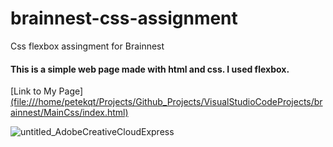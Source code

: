 # brainnest-css-assignment
Css flexbox assingment for Brainnest

#### This is a simple web page made with html and css. I used flexbox.

[Link to My Page][(file:///home/petekqt/Projects/Github_Projects/VisualStudioCodeProjects/brainnest/MainCss/index.html)](https://petekgithub.github.io/brainnest-css-assignment/)

![untitled_AdobeCreativeCloudExpress](https://user-images.githubusercontent.com/38165351/170835486-c7291274-dd38-4786-b10e-cb28c4b9e149.gif)
